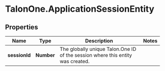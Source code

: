 # TalonOne.ApplicationSessionEntity

## Properties
Name | Type | Description | Notes
------------ | ------------- | ------------- | -------------
**sessionId** | **Number** | The globally unique Talon.One ID of the session where this entity was created. | 


